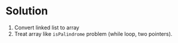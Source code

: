 # Solution

1. Convert linked list to array
2. Treat array like `isPalindrome` problem (while loop, two pointers).
